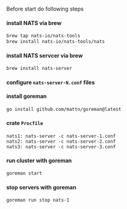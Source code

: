 Before start do following steps

#### install NATS via brew

```bash
brew tap nats-io/nats-tools
brew install nats-io/nats-tools/nats
```

#### install NATS servcer via brew

```bash
brew install nats-server
```

#### configure ```nats-server-N.conf``` files

#### install goreman

```bash
go install github.com/mattn/goreman@latest
```

#### crate ```Procfile```

```
nats1: nats-server -c nats-server-1.conf
nats2: nats-server -c nats-server-2.conf
nats3: nats-server -c nats-server-3.conf
```

#### run cluster with goreman

```bash
goreman start
```

#### stop servers with goreman

```bash
goreman run stop nats-1
```